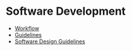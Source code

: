 # Software Development

* [Workflow](Workflow.md)
* [Guidelines](SoftwareDevelopmentGuidelines.md)
* [Software Design Guidelines](SoftwareDesignGuidelines.md)
